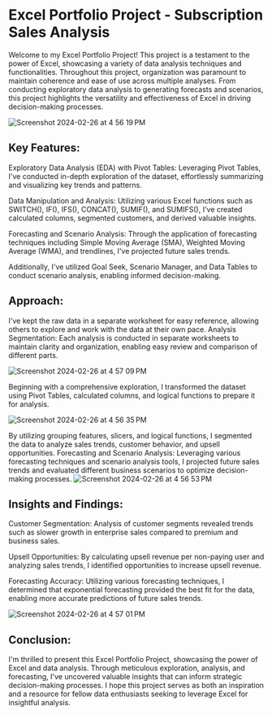 # Excel Portfolio Project - Subscription Sales Analysis

Welcome to my Excel Portfolio Project! This project is a testament to the power of Excel, showcasing a variety of data analysis techniques and functionalities. Throughout this project, organization was paramount to maintain coherence and ease of use across multiple analyses. From conducting exploratory data analysis to generating forecasts and scenarios, this project highlights the versatility and effectiveness of Excel in driving decision-making processes.

![Screenshot 2024-02-26 at 4 56 19 PM](https://github.com/LuizGuilhermeLima/excel-data-analysis-subscription-sales/assets/105224925/733e2a5b-a180-4aa6-9d5d-d3bd82ff05cb)

## Key Features:

Exploratory Data Analysis (EDA) with Pivot Tables: Leveraging Pivot Tables, I've conducted in-depth exploration of the dataset, effortlessly summarizing and visualizing key trends and patterns.

Data Manipulation and Analysis: Utilizing various Excel functions such as SWITCH(), IF(), IFS(), CONCAT(), SUMIF(), and SUMIFS(), I've created calculated columns, segmented customers, and derived valuable insights.

Forecasting and Scenario Analysis: Through the application of forecasting techniques including Simple Moving Average (SMA), Weighted Moving Average (WMA), and trendlines, I've projected future sales trends. 

Additionally, I've utilized Goal Seek, Scenario Manager, and Data Tables to conduct scenario analysis, enabling informed decision-making.

## Approach:

I've kept the raw data in a separate worksheet for easy reference, allowing others to explore and work with the data at their own pace.
Analysis Segmentation: Each analysis is conducted in separate worksheets to maintain clarity and organization, enabling easy review and comparison of different parts.

![Screenshot 2024-02-26 at 4 57 09 PM](https://github.com/LuizGuilhermeLima/excel-data-analysis-subscription-sales/assets/105224925/14c90bf6-5175-4b05-9ba3-c48d05d0a0ff)

Beginning with a comprehensive exploration, I transformed the dataset using Pivot Tables, calculated columns, and logical functions to prepare it for analysis.

![Screenshot 2024-02-26 at 4 56 35 PM](https://github.com/LuizGuilhermeLima/excel-data-analysis-subscription-sales/assets/105224925/66b8ac50-fcfd-45a6-af40-ea8696c41200)

By utilizing grouping features, slicers, and logical functions, I segmented the data to analyze sales trends, customer behavior, and upsell opportunities.
Forecasting and Scenario Analysis: Leveraging various forecasting techniques and scenario analysis tools, I projected future sales trends and evaluated different business scenarios to optimize decision-making processes.
![Screenshot 2024-02-26 at 4 56 53 PM](https://github.com/LuizGuilhermeLima/excel-data-analysis-subscription-sales/assets/105224925/daadcee9-9186-4646-afcc-5e1aa83ab70d)

## Insights and Findings:

Customer Segmentation: Analysis of customer segments revealed trends such as slower growth in enterprise sales compared to premium and business sales.

Upsell Opportunities: By calculating upsell revenue per non-paying user and analyzing sales trends, I identified opportunities to increase upsell revenue.

Forecasting Accuracy: Utilizing various forecasting techniques, I determined that exponential forecasting provided the best fit for the data, enabling more accurate predictions of future sales trends.

![Screenshot 2024-02-26 at 4 57 01 PM](https://github.com/LuizGuilhermeLima/excel-data-analysis-subscription-sales/assets/105224925/e623dfb9-197a-468a-a127-00aaf86e02f9)

## Conclusion:
I'm thrilled to present this Excel Portfolio Project, showcasing the power of Excel and data analysis. Through meticulous exploration, analysis, and forecasting, I've uncovered valuable insights that can inform strategic decision-making processes. I hope this project serves as both an inspiration and a resource for fellow data enthusiasts seeking to leverage Excel for insightful analysis.
